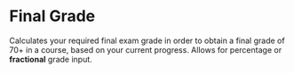 # Final Grade
Calculates your required final exam grade in order to obtain a final grade of 70+ in a course, based on your current progress. Allows for percentage or **fractional** grade input.
